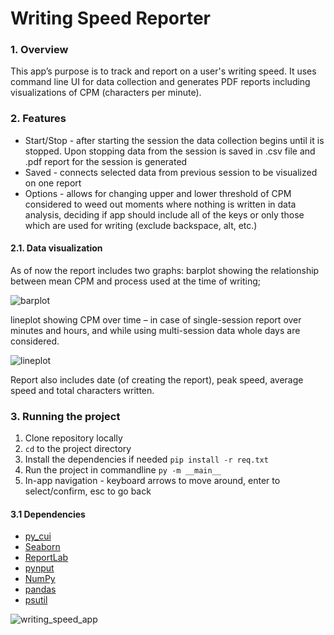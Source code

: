# Writing Speed Reporter 
### 1. Overview
This app’s purpose is to track and report on a user's writing speed. It uses command line UI for data collection and generates PDF reports including visualizations of CPM (characters per minute).
### 2. Features
* Start/Stop - after starting the session the data collection begins until it is stopped. Upon stopping data from the session is saved in .csv file and .pdf report for the session is generated
* Saved - connects selected data from previous session to be visualized on one report
* Options - allows for changing upper and lower threshold of CPM considered to weed out moments where nothing is written in data analysis, deciding if app should include all of the keys or only those which are used for writing (exclude backspace, alt, etc.)

#### 2.1. Data visualization
As of now the report includes two graphs: barplot showing the relationship between mean CPM and process used at the time of writing;

![barplot](https://github.com/user-attachments/assets/ba8797d6-3d62-4ae6-b89d-cbb1c75ce9f5)

lineplot showing CPM over time – in case of single-session report over minutes and hours, and while using multi-session data whole days are considered. 

![lineplot](https://github.com/user-attachments/assets/9deef5fb-2b61-4524-83f5-a6854410c713)

Report also includes date (of creating the report), peak speed, average speed and total characters written.

### 3. Running the project 
1. Clone repository locally
2. `cd` to the project directory
3. Install the dependencies if needed `pip install -r req.txt`
4. Run the project in commandline `py -m __main__`
5. In-app navigation - keyboard arrows to move around, enter to select/confirm, esc to go back

#### 3.1 Dependencies
* [py_cui](https://jwlodek.github.io/py_cui-docs/)
* [Seaborn](https://seaborn.pydata.org/)
* [ReportLab](https://www.reportlab.com/)
* [pynput](https://pynput.readthedocs.io/en/latest/)
* [NumPy](https://numpy.org/)
* [pandas](https://pandas.pydata.org/)
* [psutil](https://psutil.readthedocs.io/en/latest/)

![writing_speed_app](https://github.com/user-attachments/assets/83608928-b3d5-4a5a-adbb-d15e46ec4841)
